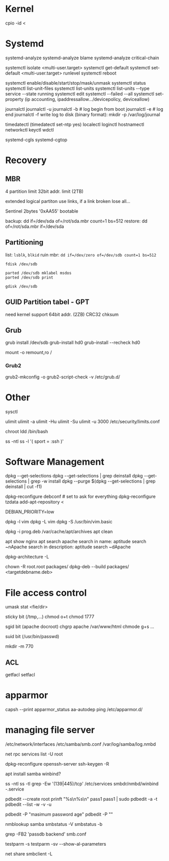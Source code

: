 # Kernel
cpio -id < <initramfs>


# Systemd
systemd-analyze
systemd-analyze blame
systemd-analyze critical-chain


systemctl isolate <multi-user.target>
systemctl get-default
systemctl set-default <multi-user.target>
runlevel
systemctl reboot


systemctl enable/disable/start/stop/mask/unmask
systemctl status
systemctl list-unit-files
systemctl list-units
systemctl list-units --type service --state running
systemctl edit <service>
systemctl --failed --all
systemctl set-property
(ip accounting, ipaddressallow.../devicepolicy, deviceallow)


journalctl
journalctl -u <unit>
journalctl -b # log begin from boot
journalctl -e # log end
journalctl -f
write log to disk (binary format): mkdir -p /var/log/journal


timedatectl
(timedatectl set-ntp yes)
localectl
loginctl
hostnamectl
networkctl
keyctl
wdctl

systemd-cgls
systemd-cgtop


# Recovery

## MBR

4 partition limit
32bit addr. limit (2TB)

extended logical partiton use links, if a link broken lose all...

Sentinel 2bytes '0xAA55' bootable

backup: dd if=/dev/sda of=/rot/sda.mbr count=1 bs=512
restore: dd of=/rot/sda.mbr if=/dev/sda


## Partitioning

list: `lsblk`, `blkid`
ruin mbr: `dd if=/dev/zero of=/dev/sdb count=1 bs=512`

```
fdisk /dev/sdb

parted /dev/sdb mklabel msdos
parted /dev/sdb print

gdisk /dev/sdb

```

## GUID Partition tabel - GPT
need kernel support
64bit addr. (2ZB)
CRC32 chksum


## Grub

grub install /dev/sdb
grub-install hd0
grub-install --recheck hd0

mount -o remount,ro /


### Grub2
grub2-mkconfig -o
grub2-script-check -v <config>
/etc/grub.d/


# Other
sysctl

ulimit
ulimit -a
ulimit -Hu
ulimit -Su
ulimit -u 3000
/etc/security/limits.conf

chroot
    ldd /bin/bash

ss -ntl
ss -l '( sport = :ssh )'


# Software Management
dpkg --get-selections
dpkg --get-selections | grep deinstall
dpkg --get-selections | grep -w install
dpkg --purge $(dpkg --get-selections | grep deinstall | cut -f1)


dpkg-reconfigure debconf # set to ask for everything
dpkg-reconfigure tzdata
add-apt-repository <<ppa>

DEBIAN_PRIORITY=low


dpkg -l vim
dpkg -L vim
dpkg -S /usr/bin/vim.basic

dpkg -i prog.deb
/var/cache/apt/archives
apt clean

apt show nginx
apt search apache
search in name: aptitude search ~nApache
search in description: aptitude search ~dApache

dpkg-architecture -L


chown -R root.root packages/
dpkg-deb  --build packages/ <targetdebname.deb>


# File access control
umask
stat <fie/dir>

sticky bit (/tmp,...)
chmod o+t
chmod 1777

sgid bit (apache docroot)
chgrp apache /var/www/html
chmode g+s ...

suid bit (/usr/bin/passwd)



mkdir -m 770

## ACL
getfacl
setfacl


# apparmor

capsh --print
apparmor_status
aa-autodep ping
/etc/apparmor.d/


# managing file server

/etc/network/interfaces
/etc/samba/smb.conf
/var/log/samba/log.nmbd

net rpc services list -U root

dpkg-reconfigure openssh-server
ssh-keygen -R <ip>

apt install samba winbind?

ss -ntl
ss -tl
grep -Ew '(139|445)/tcp' /etc/services
smbdr/nmbd/winbind -.service

pdbedit --create root
prinft "%s\n%s\n" pass1 pass1 | sudo pdbedit -a -t <username>
pdbedit --list
    -w -v -u

pdbedit -P "masimum password age"
pdbedit -P ""

nmblookup samba
smbstatus -V
smbstatus -b

grep -FB2 'passdb backend' smb.conf

testparm -s
testparm -sv --show-al-parameters

net share
smbclient -L
